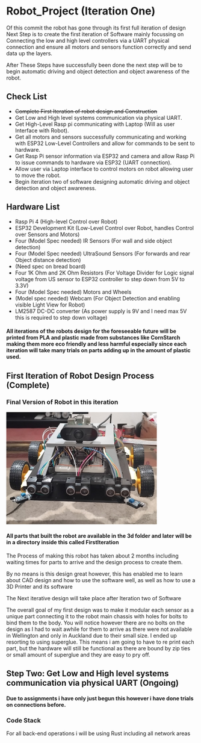 # Robot_Project (Iteration One)

Of this commit the robot has gone through its first full iteration of design
Next Step is to create the first iteration of Software mainly focussing on Connecting 
the low and high level controllers via a UART physical connection and ensure all motors 
and sensors function correctly and send data up the layers.

After These Steps have successfully been done the next step will be to begin automatic driving and object detection and object awareness
of the robot.


## Check List

- ~~Complete First Iteration of robot design and Construction~~
- Get Low and High level systems communication via physical UART.
- Get High-Level Rasp pi communicating with Laptop (Will as user Interface with Robot).
- Get all motors and sensors successfully communicating and working with ESP32 Low-Level Controllers and allow for commands to be sent to hardware.
- Get Rasp Pi sensor information via ESP32 and camera and allow Rasp Pi to issue commands to hardware via ESP32 (UART connection).
- Allow user via Laptop interface to control motors on robot allowing user to move the robot.
- Begin iteration two of software designing automatic driving and object detection and object awareness.

## Hardware List

- Rasp Pi 4 (High-level Control over Robot)
- ESP32 Development Kit (Low-Level Control over Robot, handles Control over Sensors and Motors)
- Four (Model Spec needed) IR Sensors (For wall and side object detection)
- Four (Model Spec needed) UltraSound Sensors (For forwards and rear Object distance detection)
- (Need spec on bread board)
- Four 1K Ohm and 2K Ohm Resistors (For Voltage Divider for Logic signal voltage from US sensor to ESP32 controller to step down from 5V to 3.3V)
- Four (Model Spec needed) Motors and Wheels
- (Model spec needed) Webcam (For Object Detection and enabling visible Light View for Robot)
- LM2587 DC-DC converter (As power supply is 9V and I need max 5V this is required to step down voltage)

#### All iterations of the robots design for the foreseeable future will be printed from PLA and plastic made from substances like CornStarch making them more eco friendly and less harmful especially since each iteration will take many trials on parts adding up in the amount of plastic used.
## First Iteration of Robot Design Process (Complete)
### Final Version of Robot in this iteration

<img src="Images/IMG_20250802_222202.jpg" alt="Robot Final Version" width="400" />

#### All parts that built the robot are available in the 3d folder and later will be in a directory inside this called FirstIteration
The Process of making this robot has taken about 2 months including waiting times for 
parts to arrive and the design process to create them.

By no means is this design great however, this has enabled me to learn about CAD
design and how to use the software well, as well as how to use a 3D Printer and its software

The Next iterative design will take place after Iteration two of Software

The overall goal of my first design was to make it modular
each sensor as a unique part connecting it to the robot main chassis
with holes for bolts to bind them to the body.
You will notice however there are no bolts on the design as I had to wait awhile for them to arrive
as there were not available in Wellington and only in Auckland due to their small size.
I ended up resorting to using superglue. This means i am going to have to re print each part, but the
hardware will still be functional as there are bound by zip ties or small amount of superglue and they 
are easy to pry off.

## Step Two: Get Low and High level systems communication via physical UART (Ongoing)

#### Due to assignments i have only just begun this however i have done trials on connections before.
### Code Stack

For all back-end operations i will be using Rust including all network areas

